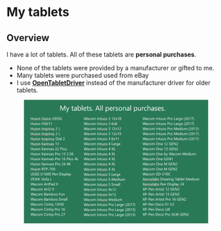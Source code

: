 # My tablets

## Overview

I have a lot of tablets. All of these tablets are **personal purchases**.&#x20;

* None of the tablets were provided by a manufacturer or gifted to me.
* Many tablets were purchased used from eBay
* I use [**OpenTabletDriver**](../guides/drivers/opentabletdriver/) instead of the manufacturer driver for older tablets.

<figure><img src="../.gitbook/assets/image (1).png" alt=""><figcaption></figcaption></figure>

